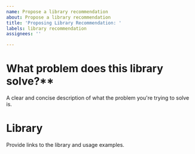 ```yaml
---
name: Propose a library recommendation
about: Propose a library recommendation
title: 'Proposing Library Recommendation: '
labels: library recommendation
assignees: ''

---
```


# What problem does this library solve?**

A clear and concise description of what the problem you're trying to solve is.

# Library

Provide links to the library and usage examples.
